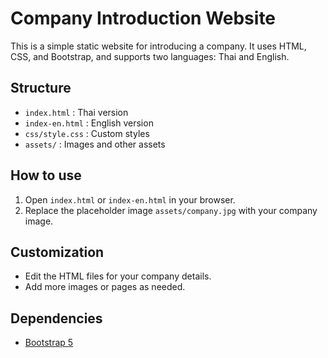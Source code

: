 # Company Introduction Website

This is a simple static website for introducing a company. It uses HTML, CSS, and Bootstrap, and supports two languages: Thai and English.

## Structure

- `index.html` : Thai version
- `index-en.html` : English version
- `css/style.css` : Custom styles
- `assets/` : Images and other assets

## How to use

1. Open `index.html` or `index-en.html` in your browser.
2. Replace the placeholder image `assets/company.jpg` with your company image.

## Customization

- Edit the HTML files for your company details.
- Add more images or pages as needed.

## Dependencies

- [Bootstrap 5](https://getbootstrap.com/)
